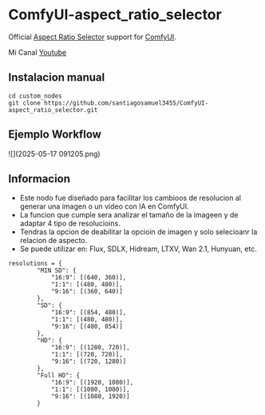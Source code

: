 # ComfyUI-aspect_ratio_selector

Official [Aspect Ratio Selector](https://github.com/santiagosamuel3455/ComfyUI-aspect_ratio_selector.git) support for [ComfyUI](https://github.com/comfyanonymous/ComfyUI).

Mi Canal [Youtube](https://www.youtube.com/@IA.Sistema.de.Interes)

## Instalacion manual
```
cd custom_nodes
git clone https://github.com/santiagosamuel3455/ComfyUI-aspect_ratio_selector.git
```

## Ejemplo Workflow

 ![](2025-05-17 091205.png)

## Informacion
- Este nodo fue diseñado para facilitar los cambioos de resolucion al generar una imagen o un video con IA en ComfyUI.
- La funcion que cumple sera analizar el tamaño de la imageen y de adaptar 4 tipo de resolucioins.
- Tendras la opcion de deabilitar la opcioin de imagen y solo selecioanr la relacion de aspecto.
- Se puede utilizar en: Flux, SDLX, Hidream, LTXV, Wan 2.1, Hunyuan, etc.
```
resolutions = {
        "MIN SD": {
            "16:9": [(640, 360)],
            "1:1": [(480, 480)],
            "9:16": [(360, 640)]
        },
        "SD": {
            "16:9": [(854, 480)],
            "1:1": [(480, 480)],
            "9:16": [(480, 854)]
        },
        "HD": {
            "16:9": [(1280, 720)],
            "1:1": [(720, 720)],
            "9:16": [(720, 1280)]
        },
        "Full HD": {
            "16:9": [(1920, 1080)],
            "1:1": [(1080, 1080)],
            "9:16": [(1080, 1920)]
        }
